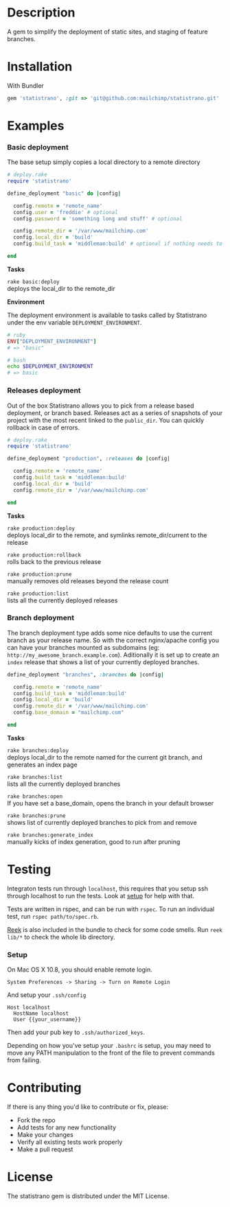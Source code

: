 Description
===========

A gem to simplify the deployment of static sites, and staging of feature branches.



Installation
============

With Bundler
```ruby
gem 'statistrano', :git => 'git@github.com:mailchimp/statistrano.git'
```


Examples
========

### Basic deployment
The base setup simply copies a local directory to a remote directory

```ruby
# deploy.rake
require 'statistrano'

define_deployment "basic" do |config|

  config.remote = 'remote_name'
  config.user = 'freddie' # optional
  config.password = 'something long and stuff' # optional

  config.remote_dir = '/var/www/mailchimp.com'
  config.local_dir = 'build'
  config.build_task = 'middleman:build' # optional if nothing needs to be built

end
```

**Tasks**

`rake basic:deploy`  
deploys the local_dir to the remote_dir

**Environment**

The deployment environment is available to tasks called by Statistrano under the env variable `DEPLOYMENT_ENVIRONMENT`.

```ruby
# ruby
ENV["DEPLOYMENT_ENVIRONMENT"]
# => "basic"
```

```bash
# bash
echo $DEPLOYMENT_ENVIRONMENT
# => basic
```


### Releases deployment
Out of the box Statistrano allows you to pick from a release based deployment, or branch based. Releases act as a series of snapshots of your project with the most recent linked to the `public_dir`. You can quickly rollback in case of errors.

```ruby
# deploy.rake
require 'statistrano'

define_deployment "production", :releases do |config|

  config.remote = 'remote_name'
  config.build_task = 'middleman:build'
  config.local_dir = 'build'
  config.remote_dir = '/var/www/mailchimp.com'

end
```

**Tasks**

`rake production:deploy`  
deploys local_dir to the remote, and symlinks remote_dir/current to the release

`rake production:rollback`  
rolls back to the previous release

`rake production:prune`  
manually removes old releases beyond the release count

`rake production:list`  
lists all the currently deployed releases


### Branch deployment
The branch deployment type adds some nice defaults to use the current branch as your release name. So with the correct nginx/apache config you can have your branches mounted as subdomains (eg: `http://my_awesome_branch.example.com`). Aditionally it is set up to create an `index` release that shows a list of your currently deployed branches.


```ruby
define_deployment "branches", :branches do |config|

  config.remote = 'remote_name'
  config.build_task = 'middleman:build'
  config.local_dir = 'build'
  config.remote_dir = '/var/www/mailchimp.com'
  config.base_domain = "mailchimp.com"

end
```

**Tasks**

`rake branches:deploy`  
deploys local_dir to the remote named for the current git branch, and generates an index page

`rake branches:list`  
lists all the currently deployed branches

`rake branches:open`  
If you have set a base_domain, opens the branch in your default browser

`rake branches:prune`  
shows list of currently deployed branches to pick from and remove

`rake branches:generate_index`  
manually kicks of index generation, good to run after pruning


Testing
=======

Integraton tests run through `localhost`, this requires that you setup ssh through localhost to run the tests. Look at [setup](#setup) for help with that.

Tests are written in rspec, and can be run with `rspec`. To run an individual test, run `rspec path/to/spec.rb`.

[Reek](https://github.com/troessner/reek) is also included in the bundle to check for some code smells. Run `reek lib/*` to check the whole lib directory.


### Setup

On Mac OS X 10.8, you should enable remote login.

```
System Preferences -> Sharing -> Turn on Remote Login
```

And setup your `.ssh/config`

```
Host localhost
  HostName localhost
  User {{your_username}}
```

Then add your pub key to `.ssh/authorized_keys`.

Depending on how you've setup your `.bashrc` is setup, you may need to move any PATH manipulation to the front of the file to prevent commands from failing.



Contributing
============

If there is any thing you'd like to contribute or fix, please:

- Fork the repo
- Add tests for any new functionality
- Make your changes
- Verify all existing tests work properly
- Make a pull request


License
=======
The statistrano gem is distributed under the MIT License.